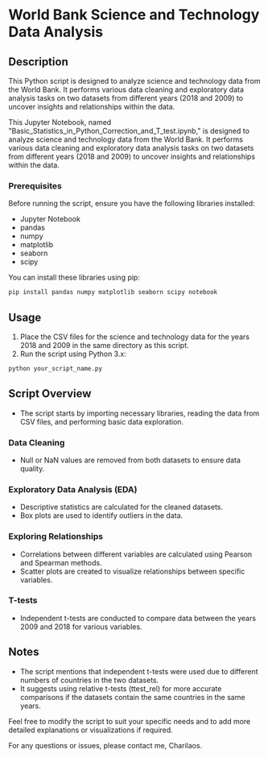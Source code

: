 # World Bank Science and Technology Data Analysis

## Description

This Python script is designed to analyze science and technology data from the World Bank. It performs various data cleaning and exploratory data analysis tasks on two datasets from different years (2018 and 2009) to uncover insights and relationships within the data.

This Jupyter Notebook, named "Basic_Statistics_in_Python_Correction_and_T_test.ipynb," is designed to analyze science and technology data from the World Bank. It performs various data cleaning and exploratory data analysis tasks on two datasets from different years (2018 and 2009) to uncover insights and relationships within the data.

### Prerequisites

Before running the script, ensure you have the following libraries installed:

- Jupyter Notebook
- pandas
- numpy
- matplotlib
- seaborn
- scipy

You can install these libraries using pip:

```bash
pip install pandas numpy matplotlib seaborn scipy notebook
```

## Usage

1. Place the CSV files for the science and technology data for the years 2018 and 2009 in the same directory as this script.
2. Run the script using Python 3.x:

```bash
python your_script_name.py
```

## Script Overview

- The script starts by importing necessary libraries, reading the data from CSV files, and performing basic data exploration.

### Data Cleaning

- Null or NaN values are removed from both datasets to ensure data quality.

### Exploratory Data Analysis (EDA)

- Descriptive statistics are calculated for the cleaned datasets.
- Box plots are used to identify outliers in the data.

### Exploring Relationships

- Correlations between different variables are calculated using Pearson and Spearman methods.
- Scatter plots are created to visualize relationships between specific variables.

### T-tests

- Independent t-tests are conducted to compare data between the years 2009 and 2018 for various variables.

## Notes

- The script mentions that independent t-tests were used due to different numbers of countries in the two datasets.
- It suggests using relative t-tests (ttest_rel) for more accurate comparisons if the datasets contain the same countries in the same years.

Feel free to modify the script to suit your specific needs and to add more detailed explanations or visualizations if required.

For any questions or issues, please contact me, Charilaos.

##
